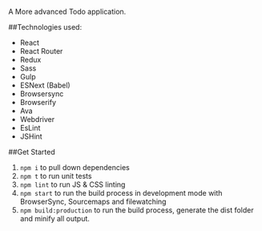 
A More advanced Todo application.

##Technologies used:

* React
* React Router
* Redux
* Sass
* Gulp
* ESNext (Babel)
* Browsersync
* Browserify
* Ava
* Webdriver
* EsLint
* JSHint

##Get Started
1. `npm i` to pull down dependencies
2. `npm t` to run unit tests
3. `npm lint` to run JS & CSS linting
4. `npm start` to run the build process in development mode with BrowserSync, Sourcemaps and filewatching
5. `npm build:production` to run the build process, generate the dist folder and minify all output.
